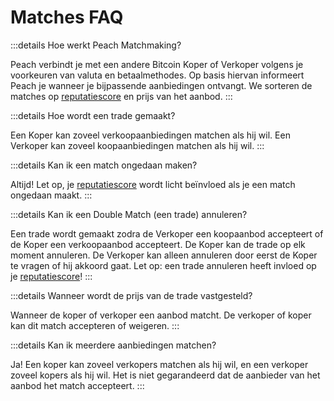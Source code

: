# Matches FAQ

:::details Hoe werkt Peach Matchmaking?

Peach verbindt je met een andere Bitcoin Koper of Verkoper volgens je voorkeuren van valuta en betaalmethodes.
Op basis hiervan informeert Peach je wanneer je bijpassende aanbiedingen ontvangt.
We sorteren de matches op [reputatiescore](/faq/account/#what-does-the-peach-score-mean) en prijs van het aanbod.
:::

:::details Hoe wordt een trade gemaakt?

Een Koper kan zoveel verkoopaanbiedingen matchen als hij wil.
Een Verkoper kan zoveel koopaanbiedingen matchen als hij wil.
:::

:::details Kan ik een match ongedaan maken?

Altijd!
Let op, je [reputatiescore](/faq/account/#what-does-the-peach-score-mean) wordt licht beïnvloed als je een match ongedaan maakt.
:::

:::details Kan ik een Double Match (een trade) annuleren?

Een trade wordt gemaakt zodra de Verkoper een koopaanbod accepteert of de Koper een verkoopaanbod accepteert.
De Koper kan de trade op elk moment annuleren.
De Verkoper kan alleen annuleren door eerst de Koper te vragen of hij akkoord gaat.
Let op: een trade annuleren heeft invloed op je [reputatiescore](/faq/account/#what-does-the-peach-score-mean)!
:::

:::details Wanneer wordt de prijs van de trade vastgesteld?

Wanneer de koper of verkoper een aanbod matcht.
De verkoper of koper kan dit match accepteren of weigeren.
:::

:::details Kan ik meerdere aanbiedingen matchen?

Ja! Een koper kan zoveel verkopers matchen als hij wil, en een verkoper zoveel kopers als hij wil.
Het is niet gegarandeerd dat de aanbieder van het aanbod het match accepteert.
:::
